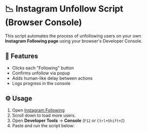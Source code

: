 # 📉 Instagram Unfollow Script (Browser Console)

This script automates the process of unfollowing users on your own **Instagram Following page** using your browser's Developer Console.

## 🚀 Features

- Clicks each "Following" button
- Confirms unfollow via popup
- Adds human-like delay between actions
- Logs progress in the console

## ⚙️ Usage

1. Open [Instagram Following](https://www.instagram.com/your_username/following/)
2. Scroll down to load more users.
3. Open **Developer Tools** → **Console** (`F12` or `Ctrl+Shift+I`)
4. Paste and run the script below:
